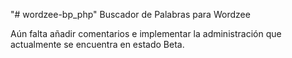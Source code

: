 "# wordzee-bp_php" 
Buscador de Palabras para Wordzee

Aún falta añadir comentarios e implementar la administración que actualmente se encuentra en estado Beta.